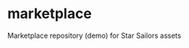 # marketplace
Marketplace repository (demo) for Star Sailors assets

<!--NPM module called "SailersPort - Star Sailor Marketplace (aka port, as in a sailor's marketplace)>